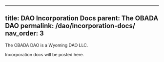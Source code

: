 --- 
title: DAO Incorporation Docs
parent: The OBADA DAO
permalink: /dao/incorporation-docs/
nav_order: 3
----


The OBADA DAO is a Wyoming DAO LLC.

Incorporation docs will be posted here.
